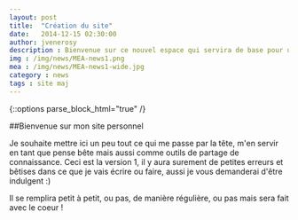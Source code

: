```yaml
---
layout: post
title:  "Création du site"
date:   2014-12-15 02:30:00
author: jvenerosy
description : Bienvenue sur ce nouvel espace qui servira de base pour uploader mes cours web
img : /img/news/MEA-news1.png
mea : /img/news/MEA-news1-wide.jpg
category : news
tags : site maj
---
```

{::options parse_block_html="true" /}
<div>
##Bienvenue sur mon site personnel

Je souhaite mettre ici un peu tout ce qui me passe par la tête, m'en servir en tant que pense bête mais aussi comme outils de partage de connaissance.
Ceci est la version 1, il y aura surement de petites erreurs et bêtises dans ce que je vais écrire ou faire, aussi je vous demanderai d'être indulgent :)

Il se remplira petit à petit, ou pas, de manière régulière, ou pas mais sera fait avec le coeur !
